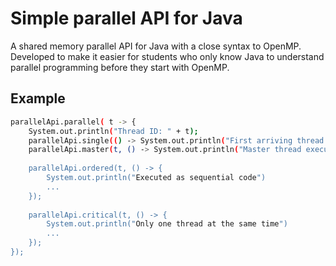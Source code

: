 # Simple parallel API for Java

A shared memory parallel API for Java with a close syntax to OpenMP. Developed to make it easier for students who only know Java to understand parallel programming before they start with OpenMP.

## Example 
```sh
parallelApi.parallel( t -> {
    System.out.println("Thread ID: " + t);
	parallelApi.single(() -> System.out.println("First arriving thread will execute"));		
	parallelApi.master(t, () -> System.out.println("Master thread execute));		
	
	parallelApi.ordered(t, () -> {
	    System.out.println("Executed as sequential code")
	    ...
	});	
	
	parallelApi.critical(t, () -> {
	    System.out.println("Only one thread at the same time")
	    ...
	});	
});
```